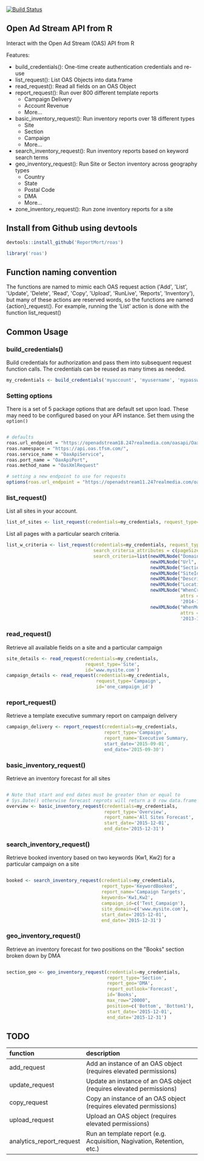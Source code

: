 <!-- README.md is generated from README.Rmd. Please edit that file -->
[![Build Status](https://travis-ci.org/ReportMort/roas.svg?branch=master)](https://travis-ci.org/ReportMort/roas)

Open Ad Stream API from R
-------------------------

Interact with the Open Ad Stream (OAS) API from R

Features:

-   build\_credentials(): One-time create authentication credentials and re-use
-   list\_request(): List OAS Objects into data.frame
-   read\_request(): Read all fields on an OAS Object
-   report\_request(): Run over 800 different template reports
    -   Campaign Delivery
    -   Account Revenue
    -   More...
-   basic\_inventory\_request(): Run inventory reports over 18 different types
    -   Site
    -   Section
    -   Campaign
    -   More...
-   search\_inventory\_request(): Run inventory reports based on keyword search terms
-   geo\_inventory\_request(): Run Site or Secton inventory across geography types
    -   Country
    -   State
    -   Postal Code
    -   DMA
    -   More...
-   zone\_inventory\_request(): Run zone inventory reports for a site

Install from Github using devtools
----------------------------------

``` r
devtools::install_github('ReportMort/roas')
```

``` r
library('roas')
```

Function naming convention
--------------------------

The functions are named to mimic each OAS request action ('Add', 'List', 'Update', 'Delete', 'Read', 'Copy', 'Upload', 'RunLive', 'Reports', 'Inventory'), but many of these actions are reserved words, so the functions are named {action}\_request(). For example, running the 'List' action is done with the function list\_request()

Common Usage
------------

### build\_credentials()

Build credentials for authorization and pass them into subsequent request function calls. The credentials can be reused as many times as needed.

``` r
my_credentials <- build_credentials('myaccount', 'myusername', 'mypassword')
```

### Setting options

There is a set of 5 package options that are default set upon load. These may need to be configured based on your API instance. Set them using the `option()`

``` r

# defaults
roas.url_endpoint = "https://openadstream18.247realmedia.com/oasapi/OaxApi",
roas.namespace = "https://api.oas.tfsm.com/",
roas.service_name = "OaxApiService",
roas.port_name = "OaxApiPort",
roas.method_name = "OasXmlRequest"

# setting a new endpoint to use for requests
options(roas.url_endpoint = "https://openadstream11.247realmedia.com/oasapi/OaxApi")
```

### list\_request()

List all sites in your account.

``` r
list_of_sites <- list_request(credentials=my_credentials, request_type='Site')
```

List all pages with a particular search criteria.

``` r
list_w_criteria <- list_request(credentials=my_credentials, request_type='Page', 
                                search_criteria_attributes = c(pageSize=100), 
                                search_criteria=list(newXMLNode("Domain", "mySite"), 
                                                     newXMLNode("Url", "001"), 
                                                     newXMLNode("SectionId", "Ar%ves"), 
                                                     newXMLNode("SiteId", "ApiSite"), 
                                                     newXMLNode("Description", "My Page"), 
                                                     newXMLNode("LocationKey", "7"), 
                                                     newXMLNode("WhenCreated", 
                                                                attrs = c(condition = "GT"), 
                                                                '2014-12-31'), 
                                                     newXMLNode("WhenModified", 
                                                                attrs = c(condition = "GT"), 
                                                                '2013-12-31')))
```

### read\_request()

Retrieve all available fields on a site and a particular campaign

``` r
site_details <- read_request(credentials=my_credentials, 
                             request_type='Site', 
                             id='www.mysite.com')
campaign_details <- read_request(credentials=my_credentials, 
                                 request_type='Campaign', 
                                 id='one_campaign_id')
```

### report\_request()

Retrieve a template executive summary report on campaign delivery

``` r
campaign_delivery <- report_request(credentials=my_credentials, 
                                    report_type='Campaign',
                                    report_name='Executive Summary,
                                    start_date='2015-09-01', 
                                    end_date='2015-09-30')
```

### basic\_inventory\_request()

Retrieve an inventory forecast for all sites

``` r

# Note that start and end dates must be greater than or equal to 
# Sys.Date() otherwise forecast reprots will return a 0 row data.frame
overview <- basic_inventory_request(credentials=my_credentials, 
                                    report_type='Overview', 
                                    report_name='All Sites Forecast',
                                    start_date='2015-12-01', 
                                    end_date='2015-12-31')
```

### search\_inventory\_request()

Retrieve booked inventory based on two keywords (Kw1, Kw2) for a particular campaign on a site

``` r

booked <- search_inventory_request(credentials=my_credentials, 
                                   report_type='KeywordBooked', 
                                   report_name='Campaign Targets',
                                   keywords='Kw1,Kw2',
                                   campaign_id=c('Test_Campaign'),
                                   site_domain=c('www.mysite.com'),
                                   start_date='2015-12-01', 
                                   end_date='2015-12-31')
```

### geo\_inventory\_request()

Retrieve an inventory forecast for two positions on the "Books" section broken down by DMA

``` r

section_geo <- geo_inventory_request(credentials=my_credentials, 
                                     report_type='Section', 
                                     report_geo='DMA',
                                     report_outlook='Forecast',
                                     id='Books',
                                     max_row="20000",
                                     position=c('Bottom', 'Bottom1'),
                                     start_date='2015-12-01', 
                                     end_date='2015-12-31')
```

TODO
----

| function                   | description                                                            |
|:---------------------------|:-----------------------------------------------------------------------|
| add\_request               | Add an instance of an OAS object (requires elevated permissions)       |
| update\_request            | Update an instance of an OAS object (requires elevated permissions)    |
| copy\_request              | Copy an instance of an OAS object (requires elevated permissions)      |
| upload\_request            | Upload an OAS object (requires elevated permissions)                   |
| analytics\_report\_request | Run an template report (e.g. Acquisition, Nagivation, Retention, etc.) |
